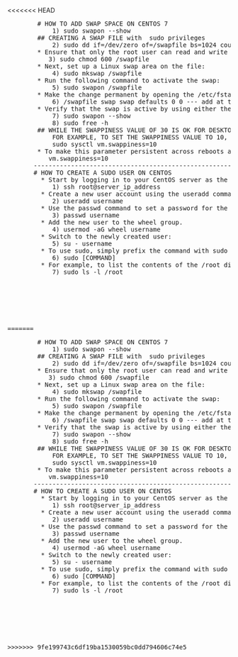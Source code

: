<<<<<<< HEAD
<pre>
        # HOW TO ADD SWAP SPACE ON CENTOS 7
            1) sudo swapon --show
        ## CREATING A SWAP FILE with  sudo privileges
            2) sudo dd if=/dev/zero of=/swapfile bs=1024 count=1048576 -- this is for 1Gb for chef we need almost 2GB
        * Ensure that only the root user can read and write the swap file:
           3) sudo chmod 600 /swapfile
        * Next, set up a Linux swap area on the file:
            4) sudo mkswap /swapfile
        * Run the following command to activate the swap:
            5) sudo swapon /swapfile
        * Make the change permanent by opening the /etc/fstab file:
            6) /swapfile swap swap defaults 0 0 --- add at the bootom of the file
        * Verify that the swap is active by using either the swapon or the free command as shown below:
            7) sudo swapon --show
            8) sudo free -h
        ## WHILE THE SWAPPINESS VALUE OF 30 IS OK FOR DESKTOP AND DEVELOPMENT MACHINES, FOR PRODUCTION SERVERS YOU MAY NEED TO SET A LOWER VALUE.
            FOR EXAMPLE, TO SET THE SWAPPINESS VALUE TO 10, TYPE:
            sudo sysctl vm.swappiness=10
        * To make this parameter persistent across reboots append the following line to the /etc/sysctl.conf file:
           vm.swappiness=10
       ----------------------------------------------------------------------------------------------------
       # HOW TO CREATE A SUDO USER ON CENTOS
         * Start by logging in to your CentOS server as the root user.
            1) ssh root@server_ip_address
         * Create a new user account using the useradd command
            2) useradd username
         * Use the passwd command to set a password for the new user.
            3) passwd username
         * Add the new user to the wheel group.
            4) usermod -aG wheel username
         * Switch to the newly created user:
            5) su - username
         * To use sudo, simply prefix the command with sudo and space.
            6) sudo [COMMAND]
         * For example, to list the contents of the /root directory you would use:
            7) sudo ls -l /root
            






=======
<pre>
        # HOW TO ADD SWAP SPACE ON CENTOS 7
            1) sudo swapon --show
        ## CREATING A SWAP FILE with  sudo privileges
            2) sudo dd if=/dev/zero of=/swapfile bs=1024 count=1048576 -- this is for 1Gb for chef we need almost 2GB
        * Ensure that only the root user can read and write the swap file:
           3) sudo chmod 600 /swapfile
        * Next, set up a Linux swap area on the file:
            4) sudo mkswap /swapfile
        * Run the following command to activate the swap:
            5) sudo swapon /swapfile
        * Make the change permanent by opening the /etc/fstab file:
            6) /swapfile swap swap defaults 0 0 --- add at the bootom of the file
        * Verify that the swap is active by using either the swapon or the free command as shown below:
            7) sudo swapon --show
            8) sudo free -h
        ## WHILE THE SWAPPINESS VALUE OF 30 IS OK FOR DESKTOP AND DEVELOPMENT MACHINES, FOR PRODUCTION SERVERS YOU MAY NEED TO SET A LOWER VALUE.
            FOR EXAMPLE, TO SET THE SWAPPINESS VALUE TO 10, TYPE:
            sudo sysctl vm.swappiness=10
        * To make this parameter persistent across reboots append the following line to the /etc/sysctl.conf file:
           vm.swappiness=10
       ----------------------------------------------------------------------------------------------------
       # HOW TO CREATE A SUDO USER ON CENTOS
         * Start by logging in to your CentOS server as the root user.
            1) ssh root@server_ip_address
         * Create a new user account using the useradd command
            2) useradd username
         * Use the passwd command to set a password for the new user.
            3) passwd username
         * Add the new user to the wheel group.
            4) usermod -aG wheel username
         * Switch to the newly created user:
            5) su - username
         * To use sudo, simply prefix the command with sudo and space.
            6) sudo [COMMAND]
         * For example, to list the contents of the /root directory you would use:
            7) sudo ls -l /root
            






>>>>>>> 9fe199743c6df19ba1530059bc0dd794606c74e5
</pre>